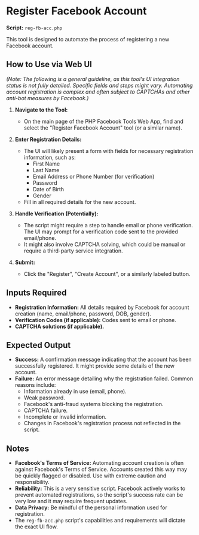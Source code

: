 # Register Facebook Account

**Script:** `reg-fb-acc.php`

This tool is designed to automate the process of registering a new Facebook account.

## How to Use via Web UI

*(Note: The following is a general guideline, as this tool's UI integration status is not fully detailed. Specific fields and steps might vary. Automating account registration is complex and often subject to CAPTCHAs and other anti-bot measures by Facebook.)*

1.  **Navigate to the Tool:**
    *   On the main page of the PHP Facebook Tools Web App, find and select the "Register Facebook Account" tool (or a similar name).

2.  **Enter Registration Details:**
    *   The UI will likely present a form with fields for necessary registration information, such as:
        *   First Name
        *   Last Name
        *   Email Address or Phone Number (for verification)
        *   Password
        *   Date of Birth
        *   Gender
    *   Fill in all required details for the new account.

3.  **Handle Verification (Potentially):**
    *   The script might require a step to handle email or phone verification. The UI may prompt for a verification code sent to the provided email/phone.
    *   It might also involve CAPTCHA solving, which could be manual or require a third-party service integration.

4.  **Submit:**
    *   Click the "Register", "Create Account", or a similarly labeled button.

## Inputs Required

*   **Registration Information:** All details required by Facebook for account creation (name, email/phone, password, DOB, gender).
*   **Verification Codes (if applicable):** Codes sent to email or phone.
*   **CAPTCHA solutions (if applicable).**

## Expected Output

*   **Success:** A confirmation message indicating that the account has been successfully registered. It might provide some details of the new account.
*   **Failure:** An error message detailing why the registration failed. Common reasons include:
    *   Information already in use (email, phone).
    *   Weak password.
    *   Facebook's anti-fraud systems blocking the registration.
    *   CAPTCHA failure.
    *   Incomplete or invalid information.
    *   Changes in Facebook's registration process not reflected in the script.

## Notes

*   **Facebook's Terms of Service:** Automating account creation is often against Facebook's Terms of Service. Accounts created this way may be quickly flagged or disabled. Use with extreme caution and responsibility.
*   **Reliability:** This is a very sensitive script. Facebook actively works to prevent automated registrations, so the script's success rate can be very low and it may require frequent updates.
*   **Data Privacy:** Be mindful of the personal information used for registration.
*   The `reg-fb-acc.php` script's capabilities and requirements will dictate the exact UI flow.
